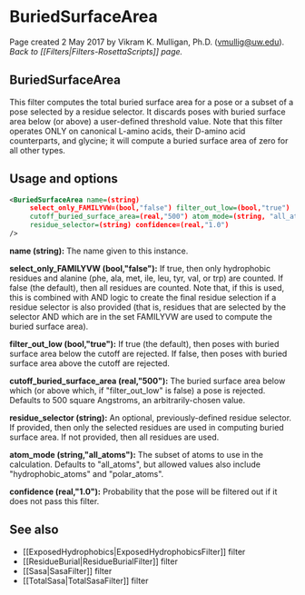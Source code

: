 # BuriedSurfaceArea
Page created 2 May 2017 by Vikram K. Mulligan, Ph.D. (vmullig@uw.edu).<br/>
*Back to [[Filters|Filters-RosettaScripts]] page.*

## BuriedSurfaceArea

This filter computes the total buried surface area for a pose or a subset of a pose selected by a residue selector.  It discards poses with buried surface area below (or above) a user-defined threshold value.  Note that this filter operates ONLY on canonical L-amino acids, their D-amino acid counterparts, and glycine; it will compute a buried surface area of zero for all other types.

## Usage and options

```xml
<BuriedSurfaceArea name=(string)
     select_only_FAMILYVW=(bool,"false") filter_out_low=(bool,"true")
     cutoff_buried_surface_area=(real,"500") atom_mode=(string, "all_atoms")
     residue_selector=(string) confidence=(real,"1.0")
/>
```

**name (string):**  The name given to this instance.

**select_only_FAMILYVW (bool,"false"):**  If true, then only hydrophobic residues and alanine (phe, ala, met, ile, leu, tyr, val, or trp) are counted.  If false (the default), then all residues are counted.  Note that, if this is used, this is combined with AND logic to create the final residue selection if a residue selector is also provided (that is, residues that are selected by the selector AND which are in the set FAMILYVW are used to compute the buried surface area).

**filter_out_low (bool,"true"):**  If true (the default), then poses with buried surface area below the cutoff are rejected.  If false, then poses with buried surface area above the cutoff are rejected.

**cutoff_buried_surface_area (real,"500"):**  The buried surface area below which (or above which, if "filter_out_low" is false) a pose is rejected.  Defaults to 500 square Angstroms, an arbitrarily-chosen value.

**residue_selector (string):**  An optional, previously-defined residue selector.  If provided, then only the selected residues are used in computing buried surface area.  If not provided, then all residues are used.

**atom_mode (string,"all_atoms"):**  The subset of atoms to use in the calculation.  Defaults to "all_atoms", but allowed values also include "hydrophobic_atoms" and "polar_atoms".

**confidence (real,"1.0"):**  Probability that the pose will be filtered out if it does not pass this filter.

## See also

* [[ExposedHydrophobics|ExposedHydrophobicsFilter]] filter
* [[ResidueBurial|ResidueBurialFilter]] filter
* [[Sasa|SasaFilter]] filter
* [[TotalSasa|TotalSasaFilter]] filter